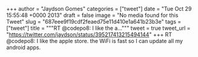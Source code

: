 
+++
author = "Jaydson Gomes"
categories = ["tweet"]
date = "Tue Oct 29 15:55:48 +0000 2013"
draft = false
image = "No media found for this Tweet"
slug = "687eee9f19cdf2feaed75e11d410e1a641b23b3e"
tags = ["tweet"]
title = """RT @codepo8: I like the a..."""
tweet = true
tweet_url = "https://twitter.com/jaydson/status/395217413215494144"
+++
RT @codepo8: I like the apple store. the WiFi is fast so I can update all my android apps.
